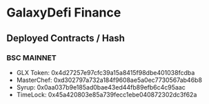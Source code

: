 # GalaxyDefi Finance
## Deployed Contracts / Hash

### BSC MAINNET
- GLX Token: 0x4d27257e97cfc39a15a8415f98dbe401038fcdba
- MasterChef: 0xd302797a732a184f9608ae5a0ec7730567ab46b8
- Syrup: 0x0aa037b9e185ad0bae43ed44fb89efb6c4c95aac
- TimeLock: 0x45a420803e85a739fecc1ebe040872302dc3f62a
